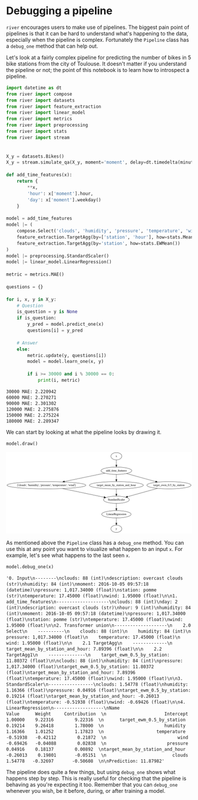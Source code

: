 # Debugging a pipeline

`river` encourages users to make use of pipelines. The biggest pain point of pipelines is that it can be hard to understand what's happening to the data, especially when the pipeline is complex. Fortunately the `Pipeline` class has a `debug_one` method that can help out.

Let's look at a fairly complex pipeline for predicting the number of bikes in 5 bike stations from the city of Toulouse. It doesn't matter if you understand the pipeline or not; the point of this notebook is to learn how to introspect a pipeline.


```python
import datetime as dt
from river import compose
from river import datasets
from river import feature_extraction
from river import linear_model
from river import metrics
from river import preprocessing
from river import stats
from river import stream


X_y = datasets.Bikes()
X_y = stream.simulate_qa(X_y, moment='moment', delay=dt.timedelta(minutes=30))

def add_time_features(x):
    return {
        **x,
        'hour': x['moment'].hour,
        'day': x['moment'].weekday()
    }

model = add_time_features
model |= (
    compose.Select('clouds', 'humidity', 'pressure', 'temperature', 'wind') +
    feature_extraction.TargetAgg(by=['station', 'hour'], how=stats.Mean()) +
    feature_extraction.TargetAgg(by='station', how=stats.EWMean())
)
model |= preprocessing.StandardScaler()
model |= linear_model.LinearRegression()

metric = metrics.MAE()

questions = {}

for i, x, y in X_y:
    # Question
    is_question = y is None
    if is_question:
        y_pred = model.predict_one(x)
        questions[i] = y_pred
    
    # Answer
    else:
        metric.update(y, questions[i])
        model = model.learn_one(x, y)
    
        if i >= 30000 and i % 30000 == 0:
            print(i, metric)
```

    30000 MAE: 2.220942
    60000 MAE: 2.270271
    90000 MAE: 2.301302
    120000 MAE: 2.275876
    150000 MAE: 2.275224
    180000 MAE: 2.289347


We can start by looking at what the pipeline looks by drawing it.


```python
model.draw()
```




    
![svg](debugging-a-pipeline_files/debugging-a-pipeline_4_0.svg)
    



As mentioned above the `Pipeline` class has a `debug_one` method. You can use this at any point you want to visualize what happen to an input `x`. For example, let's see what happens to the last seen `x`.


```python
model.debug_one(x)
```




    '0. Input\n--------\nclouds: 88 (int)\ndescription: overcast clouds (str)\nhumidity: 84 (int)\nmoment: 2016-10-05 09:57:18 (datetime)\npressure: 1,017.34000 (float)\nstation: pomme (str)\ntemperature: 17.45000 (float)\nwind: 1.95000 (float)\n\n1. add_time_features\n--------------------\nclouds: 88 (int)\nday: 2 (int)\ndescription: overcast clouds (str)\nhour: 9 (int)\nhumidity: 84 (int)\nmoment: 2016-10-05 09:57:18 (datetime)\npressure: 1,017.34000 (float)\nstation: pomme (str)\ntemperature: 17.45000 (float)\nwind: 1.95000 (float)\n\n2. Transformer union\n--------------------\n    2.0 Select\n    ----------\n    clouds: 88 (int)\n    humidity: 84 (int)\n    pressure: 1,017.34000 (float)\n    temperature: 17.45000 (float)\n    wind: 1.95000 (float)\n\n    2.1 TargetAgg\n    -------------\n    target_mean_by_station_and_hour: 7.89396 (float)\n\n    2.2 TargetAgg1\n    --------------\n    target_ewm_0.5_by_station: 11.80372 (float)\n\nclouds: 88 (int)\nhumidity: 84 (int)\npressure: 1,017.34000 (float)\ntarget_ewm_0.5_by_station: 11.80372 (float)\ntarget_mean_by_station_and_hour: 7.89396 (float)\ntemperature: 17.45000 (float)\nwind: 1.95000 (float)\n\n3. StandardScaler\n-----------------\nclouds: 1.54778 (float)\nhumidity: 1.16366 (float)\npressure: 0.04916 (float)\ntarget_ewm_0.5_by_station: 0.19214 (float)\ntarget_mean_by_station_and_hour: -0.26013 (float)\ntemperature: -0.51938 (float)\nwind: -0.69426 (float)\n\n4. LinearRegression\n-------------------\nName                              Value      Weight     Contribution  \n                      Intercept    1.00000    9.22316        9.22316  \n      target_ewm_0.5_by_station    0.19214    9.26418        1.78000  \n                       humidity    1.16366    1.01252        1.17823  \n                    temperature   -0.51938   -0.42112        0.21872  \n                           wind   -0.69426   -0.04088        0.02838  \n                       pressure    0.04916    0.18137        0.00892  \ntarget_mean_by_station_and_hour   -0.26013    0.19801       -0.05151  \n                         clouds    1.54778   -0.32697       -0.50608  \n\nPrediction: 11.87982'



The pipeline does quite a few things, but using `debug_one` shows what happens step by step. This is really useful for checking that the pipeline is behaving as you're expecting it too. Remember that you can `debug_one` whenever you wish, be it before, during, or after training a model.
